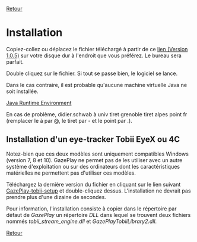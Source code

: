 [Retour](../README.md)

# Installation

Copiez-collez ou déplacez le fichier téléchargé à partir de ce [lien (Version 1.0.5)](https://github.com/schwabdidier/GazePlay/releases/download/GazePlay-1.0.5/gazeplay-1.0.5.jar)
sur votre disque dur à l'endroit que vous préférez. Le bureau sera parfait.

Double cliquez sur le fichier. Si tout se passe bien, le logiciel se lance.

Dans le cas contraire, il est probable qu'aucune machine virtuelle Java ne soit installée.

[Java Runtime Environment](http://www.oracle.com/technetwork/java/javase/downloads/jre8-downloads-2133155.html)

En cas de problème, didier.schwab à univ tiret grenoble tiret alpes point fr (remplacer le à par @, le tiret par - et le point par .).

## Installation d'un eye-tracker Tobii EyeX ou 4C

Notez-bien que ces deux modèles sont uniquement compatibles Windows (version 7, 8 et 10). GazePlay ne permet pas de les utiliser avec un autre système d'exploitation ou sur des ordinateurs dont les caractéristiques matérielles ne permettent pas d'utiliser ces modèles.

Téléchargez la dernière version du fichier en cliquant sur le lien suivant [GazePlay-tobii-setup](https://github.com/schwabdidier/GazePlay/releases/download/GazePlay-tobii-setup-V1.01/GazePlay-tobii-setup-1.01.jar) et double-cliquez dessus. L'installation ne devrait pas prendre plus d'une dizaine de secondes.

Pour information, l'installation consiste à copier dans le répertoire par défaut de *GazePlay* un répertoire *DLL* dans lequel se trouvent deux fichiers nommés *tobii_stream_engine.dll* et *GazePlayTobiiLibrary2.dll*.

[Retour](../README.md)